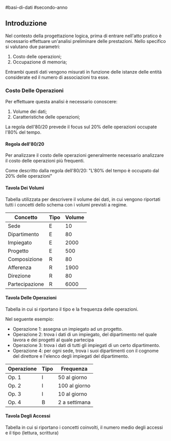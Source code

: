 #basi-di-dati #secondo-anno 

## Introduzione

Nel contesto della progettazione logica, prima di entrare nell'atto pratico è necessario effettuare un'analisi preliminare delle prestazioni. Nello specifico si valutano due parametri: 

1. Costo delle operazioni;
2. Occupazione di memoria;

Entrambi questi dati vengono misurati in funzione delle istanze delle entità considerate ed il numero di associazioni tra esse.

### Costo Delle Operazioni

Per effettuare questa analisi è necessario conoscere:

1. Volume dei dati;
2. Caratteristiche delle operazioni;

La regola dell'80/20 prevede il focus sul 20% delle operazioni occupate l'80% del tempo.

#### Regola dell'80/20

Per analizzare il costo delle operazioni generalmente necessario analizzare il costo delle operazioni più frequenti. 

Come descritto dalla regola dell'80/20: "L'80% del tempo è occupato dal 20% delle operazioni"

#### Tavola Dei Volumi

Tabella utilizzata per descrivere il volume dei dati, in cui vengono riportati tutti i concetti dello schema con i volumi previsti a regime.

| Concetto       | Tipo | Volume |
| -------------- | ---- | ------ |
| Sede           | E    | 10     |
| Dipartimento   | E    | 80     |
| Impiegato      | E    | 2000   |
| Progetto       | E    | 500    |
| Composizione   | R    | 80     |
| Afferenza      | R    | 1900   |
| Direzione      | R    | 80     |
| Partecipazione | R    | 6000   |

#### Tavola Delle Operazioni

Tabella in cui si riportano il tipo e la frequenza delle operazioni. 

Nel seguente esempio:

- Operazione 1: assegna un impiegato ad un progetto. 
- Operazione 2: trova i dati di un impiegato, del dipartimento nel quale lavora e dei progetti al quale partecipa
- Operazione 3: trova i dati di tutti gli impiegati di un certo dipartimento.
- Operazione 4: per ogni sede, trova i suoi dipartimenti con il cognome del direttore e l'elenco degli impiegati del dipartimento.

| Operazione | Tipo | Frequenza     |
| ---------- | ---- | ------------- |
| Op. 1      | I    | 50 al giorno  |
| Op. 2      | I    | 100 al giorno |
| Op. 3      | I    | 10 al giorno  |
| Op. 4      | B    | 2 a settimana |

#### Tavola Degli Accessi

Tabella in cui si riportano i concetti coinvolti, il numero medio degli accessi e il tipo (lettura, scrittura)